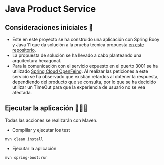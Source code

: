 # Java Product Service

## Consideraciones iniciales 🤔
- Este en este proyecto se ha construido una aplicación con Spring Booy y Java 11 que da solución a la prueba técnica propuesta [en este repositorio][link1].
- La propuesta de solución se ha llevado a cabo planteando una arquitectura hexagonal. 
- Para la comunicación con el servicio expuesto en el puerto 3001 se ha utilizado [Spring Cloud OpenFeing][link2]. Al realizar las peticiones a este servicio se ha observado que existian retardos al obtener la respuesta, dependiendo del producto que se consulta, por lo que se ha decidido utilizar un TimeOut para que la experiencia de usuario no se vea afectada.

## Ejecutar la aplicación 🧑🏻‍💻
Todas las acciones se realizarán con Maven.
- Complilar y ejecutar los test
```shell
mvn clean install
``` 
- Ejecutar la aplicación
```shell
mvn spring-boot:run
``` 

[link1]: https://github.com/dalogax/backendDevTest
[link2]: https://cloud.spring.io/spring-cloud-openfeign/reference/html/